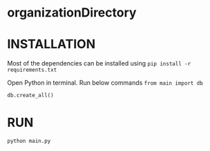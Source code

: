 # organizationDirectory

# INSTALLATION
Most of the dependencies can be installed using
`pip install -r requirements.txt`

Open Python in terminal. Run below commands
`from main import db`

`db.create_all()`

# RUN
`python main.py`

